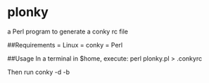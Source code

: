 # plonky
a Perl program to generate a conky rc file 

##Requirements
= Linux
= conky
= Perl

##Usage
In a terminal in $home, execute:
perl plonky.pl > .conkyrc

Then run 
conky -d -b 
